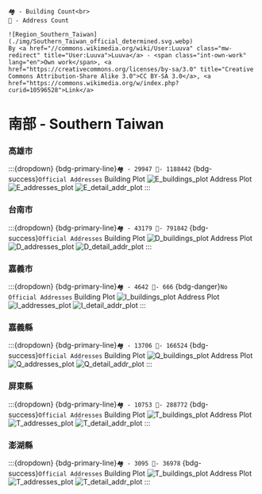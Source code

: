 ```{margin} Description
🏘️ - Building Count<br>
📍 - Address Count 
```

```{margin} Region
![Region_Southern_Taiwan](./img/Southern_Taiwan_official_determined.svg.webp)
By <a href="//commons.wikimedia.org/wiki/User:Luuva" class="mw-redirect" title="User:Luuva">Luuva</a> - <span class="int-own-work" lang="en">Own work</span>, <a href="https://creativecommons.org/licenses/by-sa/3.0" title="Creative Commons Attribution-Share Alike 3.0">CC BY-SA 3.0</a>, <a href="https://commons.wikimedia.org/w/index.php?curid=10596528">Link</a>
```
# 南部 - Southern Taiwan

### 高雄市 
:::{dropdown} {bdg-primary-line}`🏘️ - 29947 📍- 1188442` {bdg-success}`Official Addresses`
Building Plot
![E_buildings_plot](../out/img/E_buildings_plot.webp)
Address Plot
![E_addresses_plot](../out/img/E_addresses_plot.webp)
![E_detail_addr_plot](../out/img/E_detail_addr_plot.webp)
:::

### 台南市 
:::{dropdown} {bdg-primary-line}`🏘️ - 43179 📍- 791842` {bdg-success}`Official Addresses`
Building Plot
![D_buildings_plot](../out/img/D_buildings_plot.webp)
Address Plot
![D_addresses_plot](../out/img/D_addresses_plot.webp)
![D_detail_addr_plot](../out/img/D_detail_addr_plot.webp)
:::

### 嘉義市
:::{dropdown} {bdg-primary-line}`🏘️ - 4642 📍- 666` {bdg-danger}`No Official Addresses`
Building Plot
![I_buildings_plot](../out/img/I_buildings_plot.webp)
Address Plot
![I_addresses_plot](../out/img/I_addresses_plot.webp)
![I_detail_addr_plot](../out/img/I_detail_addr_plot.webp)
:::

### 嘉義縣
:::{dropdown} {bdg-primary-line}`🏘️ - 13706 📍- 166524` {bdg-success}`Official Addresses`
Building Plot
![Q_buildings_plot](../out/img/Q_buildings_plot.webp)
Address Plot
![Q_addresses_plot](../out/img/Q_addresses_plot.webp)
![Q_detail_addr_plot](../out/img/Q_detail_addr_plot.webp)
:::

### 屏東縣
:::{dropdown} {bdg-primary-line}`🏘️ - 10753 📍- 288772` {bdg-success}`Official Addresses`
Building Plot
![T_buildings_plot](../out/img/T_buildings_plot.webp)
Address Plot
![T_addresses_plot](../out/img/T_Iddresses_plot.webp)
![T_detail_addr_plot](../out/img/T_detail_addr_plot.webp)
:::

### 澎湖縣 
:::{dropdown} {bdg-primary-line}`🏘️ - 3095 📍- 36978` {bdg-success}`Official Addresses`
Building Plot
![T_buildings_plot](../out/img/X_buildings_plot.webp)
Address Plot
![T_addresses_plot](../out/img/X_Iddresses_plot.webp)
![T_detail_addr_plot](../out/img/X_detail_addr_plot.webp)
:::
